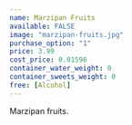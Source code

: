 ```yaml
---
name: Marzipan Fruits
available: FALSE
image: "marzipan-fruits.jpg"
purchase_option: "1"
price: 3.99
cost_price: 0.01596
container_water_weight: 0
container_sweets_weight: 0
free: [Alcohol]
---
```

Marzipan fruits.